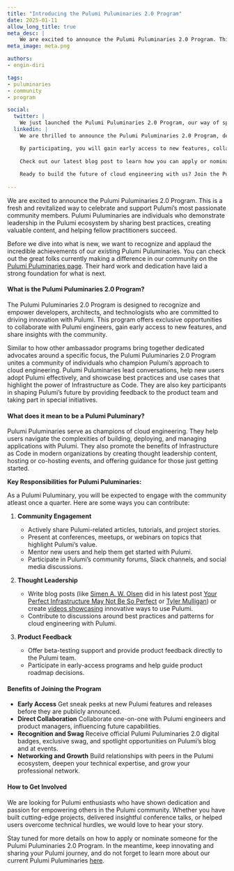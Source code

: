 ```yaml
---
title: "Introducing the Pulumi Puluminaries 2.0 Program"
date: 2025-01-11
allow_long_title: true
meta_desc: |
    We are excited to announce the Pulumi Puluminaries 2.0 Program. This is a fresh and revitalized way to celebrate and support Pulumi’s most passionate community members. Pulumi Puluminaries are individuals who demonstrate leadership in the Pulumi ecosystem by sharing best practices, creating valuable content, and helping fellow practitioners succeed.
meta_image: meta.png

authors:
- engin-diri

tags:
- puluminaries
- community
- program

social:
  twitter: |
    We just launched the Pulumi Puluminaries 2.0 Program, our way of spotlighting and supporting dedicated leaders in the Pulumi community. Want to learn more or nominate someone? Check out our blog post. 
  linkedin: |
    We are thrilled to announce the Pulumi Puluminaries 2.0 Program, designed to celebrate the dedication and expertise of our amazing community. Similar to how other ambassador programs bring together dedicated advocates, this initiative unites those who champion Pulumi’s approach to cloud engineering.

    By participating, you will gain early access to new features, collaborate one-on-one with our team, and share your unique insights with fellow Pulumi users. If you have been creating content, helping others adopt Pulumi, or promoting best practices, we want to hear your story.
    
    Check out our latest blog post to learn how you can apply or nominate someone who embodies the Pulumi spirit: <link>
    
    Ready to build the future of cloud engineering with us? Join the Pulumi Puluminaries 2.0 Program today.
    
---
```


We are excited to announce the Pulumi Puluminaries 2.0 Program. This is a fresh and revitalized way to celebrate and support Pulumi’s most passionate community members. Pulumi Puluminaries are individuals who demonstrate leadership in the Pulumi ecosystem by sharing best practices, creating valuable content, and helping fellow practitioners succeed.

Before we dive into what is new, we want to recognize and applaud the incredible achievements of our existing Pulumi Puluminaries. You can check out the great folks currently making a difference in our community on the [Pulumi Puluminaries page](/community/puluminaries/). Their hard work and dedication have laid a strong foundation for what is next.

#### What is the Pulumi Puluminaries 2.0 Program?

The Pulumi Puluminaries 2.0 Program is designed to recognize and empower developers, architects, and technologists who are committed to driving innovation with Pulumi. This program offers exclusive opportunities to collaborate with Pulumi engineers, gain early access to new features, and share insights with the community.

Similar to how other ambassador programs bring together dedicated advocates around a specific focus, the Pulumi Puluminaries 2.0 Program unites a community of individuals who champion Pulumi’s approach to cloud engineering. Pulumi Puluminaries lead conversations, help new users adopt Pulumi effectively, and showcase best practices and use cases that highlight the power of Infrastructure as Code. They are also key participants in shaping Pulumi’s future by providing feedback to the product team and taking part in special initiatives.

#### What does it mean to be a Pulumi Puluminary?

Pulumi Puluminaries serve as champions of cloud engineering. They help users navigate the complexities of building, deploying, and managing applications with Pulumi. They also promote the benefits of Infrastructure as Code in modern organizations by creating thought leadership content, hosting or co-hosting events, and offering guidance for those just getting started.

**Key Responsibilities for Pulumi Puluminaries:**

As a Pulumi Puluminary, you will be expected to engage with the community atleast once a quarter. Here are some ways you can contribute:

1. **Community Engagement**
    - Actively share Pulumi-related articles, tutorials, and project stories.
    - Present at conferences, meetups, or webinars on topics that highlight Pulumi’s value.
    - Mentor new users and help them get started with Pulumi.
    - Participate in Pulumi’s community forums, Slack channels, and social media discussions.

2. **Thought Leadership**
    - Write blog posts (like [Simen A. W. Olsen](/blog/author/simen-a-w-olsen/) did in his latest post [Your Perfect Infrastructure May Not Be So Perfect](/blog/your-perfect-infrastructure/) or [Tyler Mulligan](/author/tyler-mulligan/)) or create [videos showcasing](https://www.youtube.com/playlist?list=PLyy8Vx2ZoWlqxDJjRRhgLGu1_Oct0VVhN) innovative ways to use Pulumi.
    - Contribute to discussions around best practices and patterns for cloud engineering with Pulumi.

3. **Product Feedback**
    - Offer beta-testing support and provide product feedback directly to the Pulumi team.
    - Participate in early-access programs and help guide product roadmap decisions.

#### Benefits of Joining the Program

- **Early Access**
  Get sneak peeks at new Pulumi features and releases before they are publicly announced.
- **Direct Collaboration**
  Collaborate one-on-one with Pulumi engineers and product managers, influencing future capabilities.
- **Recognition and Swag**
  Receive official Pulumi Puluminaries 2.0 digital badges, exclusive swag, and spotlight opportunities on Pulumi’s blog and at events.
- **Networking and Growth**
  Build relationships with peers in the Pulumi ecosystem, deepen your technical expertise, and grow your professional network.

#### How to Get Involved

We are looking for Pulumi enthusiasts who have shown dedication and passion for empowering others in the Pulumi community. Whether you have built cutting-edge projects, delivered insightful conference talks, or helped users overcome technical hurdles, we would love to hear your story.

Stay tuned for more details on how to apply or nominate someone for the Pulumi Puluminaries 2.0 Program. In the meantime, keep innovating and sharing your Pulumi journey, and do not forget to learn more about our current Pulumi Puluminaries [here](/community/puluminaries/).
